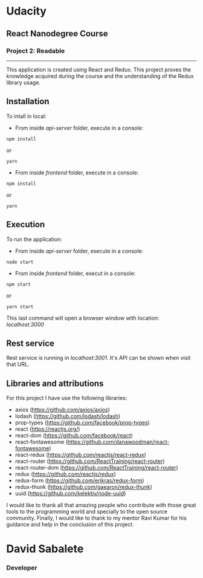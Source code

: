 # Udacity
## React Nanodegree Course
### Project 2: Readable

-----

This application is created using React and Redux. This project proves the knowledge acquired during the course and the understanding of the Redux library usage.


## Installation

To intall in local:

* From inside *api-server* folder, execute in a console:
```
npm install
```
or 
```
yarn 
```

* From inside *frontend* folder, execute in a console:
```
npm install
```
or 
```
yarn 
```


## Execution

To run the application:
* From inside *api-server* folder, execute in a console:
```
node start
```

* From inside *frontend* folder, execut in a console:
```
npm start
```
or 
```
yarn start
```

This last command will open a browser window with location: *localhost:3000*


## Rest service

Rest service is running in *localhost:3001*.
It's API can be shown when visit that URL.


## Libraries and attributions

For this project I have use the following libraries:
* axios (https://github.com/axios/axios)
* lodash (https://github.com/lodash/lodash)
* prop-types (https://github.com/facebook/prop-types)
* react (https://reactjs.org/)
* react-dom (https://github.com/facebook/react)
* react-fontawesome (https://github.com/danawoodman/react-fontawesome)
* react-redux (https://github.com/reactjs/react-redux)
* react-router (https://github.com/ReactTraining/react-router)
* react-router-dom (https://github.com/ReactTraining/react-router)
* redux (https://github.com/reactjs/redux)
* redux-form (https://github.com/erikras/redux-form)
* redux-thunk (https://github.com/gaearon/redux-thunk)
* uuid (https://github.com/kelektiv/node-uuid)

I would like to thank all that amazing people who contribute with those great tools to the programming world and specially to the open source community.
Finally, I would like to thank to my mentor Ravi Kumar for his guidance and help in the conclusion of this project.

# David Sabalete
### Developer